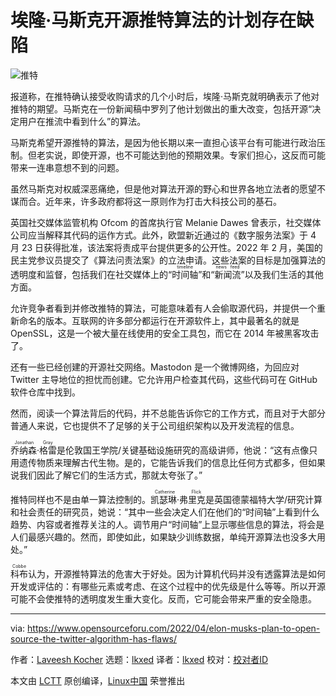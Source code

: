 [#]: subject: "Elon Musk’s Plan To Open Source The Twitter Algorithm Has Flaws"
[#]: via: "https://www.opensourceforu.com/2022/04/elon-musks-plan-to-open-source-the-twitter-algorithm-has-flaws/"
[#]: author: "Laveesh Kocher https://www.opensourceforu.com/author/laveesh-kocher/"
[#]: collector: "lkxed"
[#]: translator: "lkxed"
[#]: reviewer: " "
[#]: publisher: " "
[#]: url: " "

埃隆·马斯克开源推特算法的计划存在缺陷
======
![推特][1]

报道称，在推特确认接受收购请求的几个小时后，埃隆·马斯克就明确表示了他对推特的期望。马斯克在一份新闻稿中罗列了他计划做出的重大改变，包括开源“决定用户在推流中看到什么”的算法。

马斯克希望开源推特的算法，是因为他长期以来一直担心该平台有可能进行政治压制。但老实说，即使开源，也不可能达到他的预期效果。专家们担心，这反而可能带来一连串意想不到的问题。

虽然马斯克对权威深恶痛绝，但是他对算法开源的野心和世界各地立法者的愿望不谋而合。近年来，许多政府都将这一原则作为打击大科技公司的基石。

英国社交媒体监管机构 Ofcom 的首席执行官 Melanie Dawes 曾表示，社交媒体公司应当解释其代码的运作方式。此外，欧盟新近通过的《数字服务法案》于 4 月 23 日获得批准，该法案将责成平台提供更多的公开性。2022 年 2 月，美国的民主党参议员提交了《算法问责法案》的立法申请。这些法案的目标是加强算法的透明度和监督，包括我们在社交媒体上的“<ruby>时间轴<rt>timeline</rt></ruby>”和“<ruby>新闻流<rt>news feed</rt></ruby>”以及我们生活的其他方面。

允许竞争者看到并修改推特的算法，可能意味着有人会偷取源代码，并提供一个重新命名的版本。互联网的许多部分都运行在开源软件上，其中最著名的就是 OpenSSL，这是一个被大量在线使用的安全工具包，而它在 2014 年被黑客攻击了。

还有一些已经创建的开源社交网络。Mastodon 是一个微博网络，为回应对 Twitter 主导地位的担忧而创建。它允许用户检查其代码，这些代码可在 GitHub 软件仓库中找到。

然而，阅读一个算法背后的代码，并不总能告诉你它的工作方式，而且对于大部分普通人来说，它也提供不了足够的关于公司组织架构以及开发流程的信息。

<ruby>乔纳森·格雷<rt>Jonathan Gray</rt></ruby>是伦敦国王学院/关键基础设施研究的高级讲师，他说：“这有点像只用遗传物质来理解古代生物。是的，它能告诉我们的信息比任何方式都多，但如果说我们因此了解它们的生活方式，那就太夸张了。”

推特同样也不是由单一算法控制的。<ruby>凯瑟琳·弗里克<rt>Catherine Flick</rt></ruby>是英国德蒙福特大学/研究计算和社会责任的研究员，她说：“其中一些会决定人们在他们的“时间轴”上看到什么趋势、内容或者推荐关注的人。调节用户“时间轴”上显示哪些信息的算法，将会是人们最感兴趣的。然而，即使如此，如果缺少训练数据，单纯开源算法也没多大用处。”

<ruby>科布<rt>Cobbe</rt></ruby>认为，开源推特算法的危害大于好处。因为计算机代码并没有透露算法是如何开发或评估的：有哪些元素或考虑、在这个过程中的优先级是什么等等。所以开源可能不会使推特的透明度发生重大变化。反而，它可能会带来严重的安全隐患。

--------------------------------------------------------------------------------

via: https://www.opensourceforu.com/2022/04/elon-musks-plan-to-open-source-the-twitter-algorithm-has-flaws/

作者：[Laveesh Kocher][a]
选题：[lkxed][b]
译者：[lkxed](https://github.com/lkxed)
校对：[校对者ID](https://github.com/校对者ID)

本文由 [LCTT](https://github.com/LCTT/TranslateProject) 原创编译，[Linux中国](https://linux.cn/) 荣誉推出

[a]: https://www.opensourceforu.com/author/laveesh-kocher/
[b]: https://github.com/lkxed
[1]: https://www.opensourceforu.com/wp-content/uploads/2022/04/twiiter-696x392.jpg
